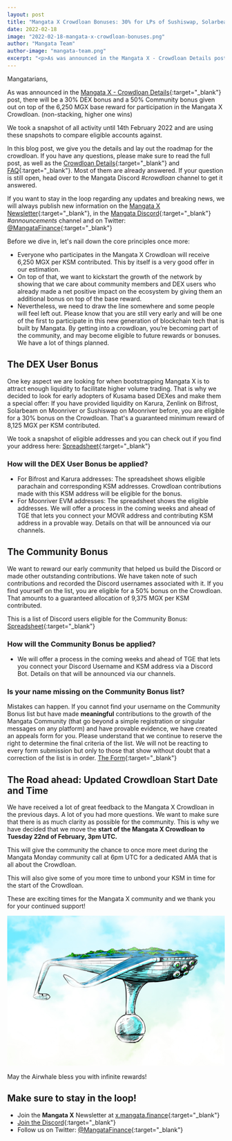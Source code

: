 ```yaml
---
layout: post
title: "Mangata X Crowdloan Bonuses: 30% for LPs of Sushiswap, Solarbeam, Zenlink & Karura"
date: 2022-02-18
image: "2022-02-18-mangata-x-crowdloan-bonuses.png"
author: "Mangata Team"
author-image: "mangata-team.png"
excerpt: "<p>As was announced in the Mangata X - Crowdloan Details post, there will be a 30% DEX bonus and a 50% Community bonus given out on top of the 6,250 MGX base reward for participation in the Mangata X Crowdloan. In this blog post, we give you the details and lay out the roadmap for the crowdloan.</p>"
---
```


Mangatarians,

As was announced in the [Mangata X - Crowdloan Details](https://blog.mangata.finance/blog/2022-02-14-mangata-x-crowdloan-details/){:target="\_blank"} post, there will be a 30% DEX bonus and a 50% Community bonus given out on top of the 6,250 MGX base reward for participation in the Mangata X Crowdloan. (non-stacking, higher one wins)

We took a snapshot of all activity until 14th February 2022 and are using these snapshots to compare eligible accounts against.

In this blog post, we give you the details and lay out the roadmap for the crowdloan. If you have any questions, please make sure to read the full post, as well as the [Crowdloan Details](https://blog.mangata.finance/blog/2022-02-14-mangata-x-crowdloan-details/){:target="\_blank"} and [FAQ](https://mangata-finance.notion.site/FAQ-1633a2a816e646f09aa226fe691ee06c){:target="\_blank"}. Most of them are already answered. If your question is still open, head over to the Mangata Discord *#crowdloan* channel to get it answered.

If you want to stay in the loop regarding any updates and breaking news, we will always publish new information on the [Mangata X Newsletter](https://x.mangata.finance/){:target="\_blank"}, in the [Mangata Discord](https://discord.gg/mangata){:target="\_blank"} *#announcements* channel and on Twitter: [@MangataFinance](https://twitter.com/MangataFinance){:target="\_blank"}

Before we dive in, let's nail down the core principles once more:
- Everyone who participates in the Mangata X Crowdloan will receive 6,250 MGX per KSM contributed. This by itself is a very good offer in our estimation.
- On top of that, we want to kickstart the growth of the network by showing that we care about community members and DEX users who already made a net positive impact on the ecosystem by giving them an additional bonus on top of the base reward.
- Nevertheless, we need to draw the line somewhere and some people will feel left out. Please know that you are still very early and will be one of the first to participate in this new generation of blockchain tech that is built by Mangata. By getting into a crowdloan, you’re becoming part of the community, and may become eligible to future rewards or bonuses. We have a lot of things planned.
 
## The DEX User Bonus
One key aspect we are looking for when bootstrapping Mangata X is to attract enough liquidity to facilitate higher volume trading. That is why we decided to look for early adopters of Kusama based DEXes and make them a special offer: If you have provided liquidity on Karura, Zenlink on Bifrost, Solarbeam on Moonriver or Sushiswap on Moonriver before, you are eligible for a 30% bonus on the Crowdloan. That's a guaranteed minimum reward of 8,125 MGX per KSM contributed.

We took a snapshot of eligible addresses and you can check out if you find your address here: [Spreadsheet](https://docs.google.com/spreadsheets/d/1fgUaiTQrTPtxx8nYPOvKygWr7_zKElNR0xdW_tDBpas/edit#gid=366454164){:target="\_blank"}

### How will the DEX User Bonus be applied?
- For Bifrost and Karura addresses: The spreadsheet shows eligible parachain and corresponding KSM addresses. Crowdloan contributions made with this KSM address will be eligible for the bonus.
- For Moonriver EVM addresses: The spreadsheet shows the eligible addresses. We will offer a process in the coming weeks and ahead of TGE that lets you connect your MOVR address and contributing KSM address in a provable way. Details on that will be announced via our channels.

## The Community Bonus
We want to reward our early community that helped us build the Discord or made other outstanding contributions. We have taken note of such contributions and recorded the Discord usernames associated with it. If you find yourself on the list, you are eligible for a 50% bonus on the Crowdloan. That amounts to a guaranteed allocation of 9,375 MGX per KSM contributed.

This is a list of Discord users eligible for the Community Bonus: [Spreadsheet](https://docs.google.com/spreadsheets/d/1BI3kFFB1Ibd72Nm8JFfzFdKDzf2s3u7UzzdVQp4GcVw/edit?usp=sharing){:target="\_blank"}

### How will the Community Bonus be applied?
- We will offer a process in the coming weeks and ahead of TGE that lets you connect your Discord Username and KSM address via a Discord Bot. Details on that will be announced via our channels.

### Is your name missing on the Community Bonus list?
Mistakes can happen. If you cannot find your username on the Community Bonus list but have made **meaningful** contributions to the growth of the Mangata Community (that go beyond a simple registration or singular messages on any platform) and have provable evidence, we have created an appeals form for you. Please understand that we continue to reserve the right to determine the final criteria of the list. We will not be reacting to every form submission but only to those that show without doubt that a correction of the list is in order. [The Form](https://forms.gle/txjtx487U8pjj4XRA){:target="\_blank"}

## The Road ahead: Updated Crowdloan Start Date and Time
We have received a lot of great feedback to the Mangata X Crowdloan in the previous days. A lot of you had more questions. We want to make sure that there is as much clarity as possible for the community. This is why we have decided that we move the **start of the Mangata X Crowdloan to Tuesday 22nd of February, 3pm UTC.** 

This will give the community the chance to once more meet during the Mangata Monday community call at 6pm UTC for a dedicated AMA that is all about the Crowdloan.

This will also give some of you more time to unbond your KSM in time for the start of the Crowdloan.

These are exciting times for the Mangata X community and we thank you for your continued support!

![May the Airwhale bless you with infinite rewards!](/assets/posts/airwhale.jpg)

May the Airwhale bless you with infinite rewards!

## Make sure to stay in the loop!
- Join the **Mangata X** Newsletter at [x.mangata.finance](https://x.mangata.finance/){:target="\_blank"}
- [Join the Discord](https://discord.gg/mangata){:target="\_blank"}
- Follow us on Twitter: [@MangataFinance](https://twitter.com/MangataFinance){:target="\_blank"}
